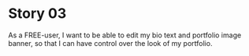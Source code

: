 # Story 03

As a FREE-user,
I want to be able to edit my bio text and portfolio image banner,
so that I can have control over the look of my portfolio.